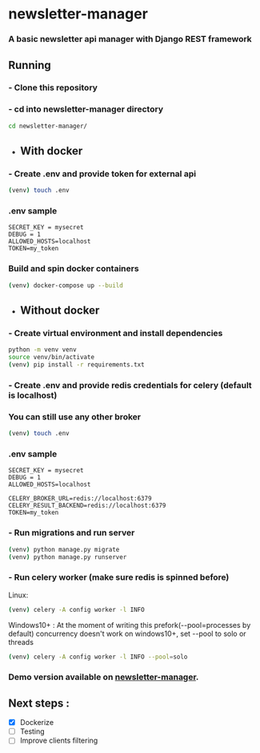 # newsletter-manager

### A basic newsletter api manager with Django REST framework
## Running
### - Clone this repository
### - cd into newsletter-manager directory
```bash
cd newsletter-manager/
```
- ## With docker
### - Create .env and provide token for external api
```bash
(venv) touch .env
```
### .env sample
```
SECRET_KEY = mysecret
DEBUG = 1
ALLOWED_HOSTS=localhost
TOKEN=my_token
```
### Build and spin docker containers
```bash
(venv) docker-compose up --build
```

- ## Without docker
### - Create virtual environment and install dependencies
```bash
python -m venv venv
source venv/bin/activate
(venv) pip install -r requirements.txt
```
### - Create .env and provide redis credentials for celery (default is localhost)
### You can still use any other broker
```bash
(venv) touch .env
```
### .env sample
```
SECRET_KEY = mysecret
DEBUG = 1
ALLOWED_HOSTS=localhost

CELERY_BROKER_URL=redis://localhost:6379
CELERY_RESULT_BACKEND=redis://localhost:6379
TOKEN=my_token
```
### - Run migrations and run server
```bash
(venv) python manage.py migrate
(venv) python manage.py runserver
```
### - Run celery worker (make sure redis is spinned before)

Linux:
```bash
(venv) celery -A config worker -l INFO
```

Windows10+ : At the moment of writing this prefork(--pool=processes by default) concurrency doesn't work on windows10+, set --pool to solo or threads
```bash
(venv) celery -A config worker -l INFO --pool=solo
```
### Demo version available on [newsletter-manager](https://).

## Next steps :
- [x] Dockerize
- [ ] Testing
- [ ] Improve clients filtering